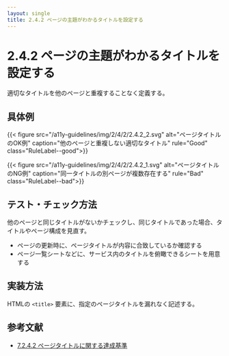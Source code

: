 ```yaml
---
layout: single
title: 2.4.2 ページの主題がわかるタイトルを設定する
---
```


# 2.4.2 ページの主題がわかるタイトルを設定する

適切なタイトルを他のページと重複することなく定義する。

## 具体例

{{< figure
  src="/a11y-guidelines/img/2/4/2/2.4.2_2.svg"
  alt="ページタイトルのOK例"
  caption="他のページと重複しない適切なタイトル"
  rule="Good"
  class="RuleLabel--good">}}

{{< figure
  src="/a11y-guidelines/img/2/4/2/2.4.2_1.svg"
  alt="ページタイトルのNG例"
  caption="同一タイトルの別ページが複数存在する"
  rule="Bad"
  class="RuleLabel--bad">}}

## テスト・チェック方法

他のページと同じタイトルがないかチェックし、同じタイトルであった場合、タイトルやページ構成を見直す。

- ページの更新時に、ページタイトルが内容に合致しているか確認する
- ページ一覧シートなどに、サービス内のタイトルを俯瞰できるシートを用意する

## 実装方法

HTMLの `<title>` 要素に、指定のページタイトルを漏れなく記述する。

## 参考文献

- [7.2.4.2 ページタイトルに関する達成基準](http://waic.jp/docs/jis2010/test-guidelines/201211/icl-7.2.4.2.html)
